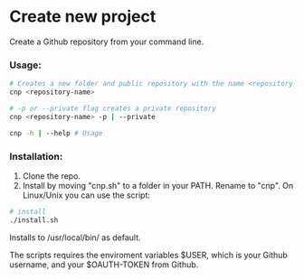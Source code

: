 # Create new project
Create a Github repository from your command line.

### Usage:

```sh
# Creates a new folder and public repository with the name <repository-name>
cnp <repository-name> 

# -p or --private flag creates a private repository
cnp <repository-name> -p | --private 

cnp -h | --help # Usage
```

### Installation: 

1. Clone the repo.
2. Install by moving "cnp.sh" to a folder in your PATH. Rename to "cnp".
On Linux/Unix you can use the script:
```sh
# install
./install.sh
```
Installs to /usr/local/bin/ as default.

The scripts requires the enviroment variables $USER, which is your Github username, and your $OAUTH-TOKEN from Github.
